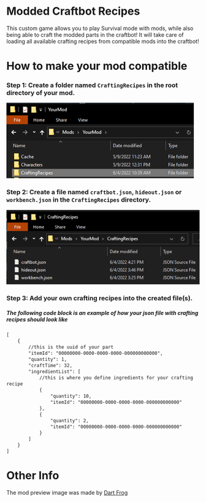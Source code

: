 # Modded Craftbot Recipes
 This custom game allows you to play Survival mode with mods, while also being able to craft the modded parts in the craftbot! It will take care of loading all available crafting recipes from compatible mods into the craftbot!

# How to make your mod compatible
### Step 1: Create a folder named `CraftingRecipes` in the root directory of your mod.
![Guide1](https://github.com/QuestionableM/Modded-Craftbot-Recipes/blob/main/GuideImages/guide_image1.png)
### Step 2: Create a file named `craftbot.json`, `hideout.json` or `workbench.json` in the `CraftingRecipes` directory.
![Guide2](https://github.com/QuestionableM/Modded-Craftbot-Recipes/blob/main/GuideImages/guide_image2.png)
### Step 3: Add your own crafting recipes into the created file(s).
##### The following code block is an example of how your json file with crafting recipes should look like
```jsonc
[
	{
		//this is the uuid of your part
		"itemId": "00000000-0000-0000-0000-000000000000",
		"quantity": 1,
		"craftTime": 32,
		"ingredientList": [
			//this is where you define ingredients for your crafting recipe
			{
				"quantity": 10,
				"itemId": "00000000-0000-0000-0000-000000000000"
			},
			{
				"quantity": 2,
				"itemId": "00000000-0000-0000-0000-000000000000"
			}
		]
	}
]
```

# Other Info
The mod preview image was made by [Dart Frog](https://steamcommunity.com/profiles/76561198318189561)
